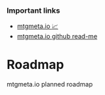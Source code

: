 ### Important links

* [mtgmeta.io :chart_with_upwards_trend:](https://mtgmeta.io)
* [mtgmeta.io github read-me](https://github.com/mtgmetaio/Read-me-first)

##

# Roadmap

mtgmeta.io planned roadmap
